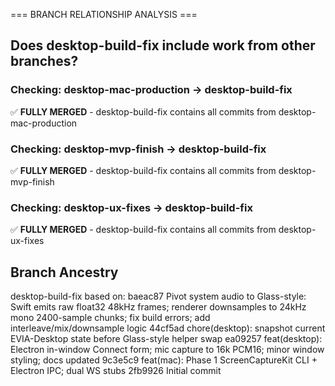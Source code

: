 === BRANCH RELATIONSHIP ANALYSIS ===

## Does desktop-build-fix include work from other branches?

### Checking: desktop-mac-production → desktop-build-fix
✅ **FULLY MERGED** - desktop-build-fix contains all commits from desktop-mac-production

### Checking: desktop-mvp-finish → desktop-build-fix
✅ **FULLY MERGED** - desktop-build-fix contains all commits from desktop-mvp-finish

### Checking: desktop-ux-fixes → desktop-build-fix
✅ **FULLY MERGED** - desktop-build-fix contains all commits from desktop-ux-fixes

## Branch Ancestry

desktop-build-fix based on:
baeac87 Pivot system audio to Glass-style: Swift emits raw float32 48kHz frames; renderer downsamples to 24kHz mono 2400-sample chunks; fix build errors; add interleave/mix/downsample logic
44cf5ad chore(desktop): snapshot current EVIA-Desktop state before Glass-style helper swap
ea09257 feat(desktop): Electron in-window Connect form; mic capture to 16k PCM16; minor window styling; docs updated
9c3e5c9 feat(mac): Phase 1 ScreenCaptureKit CLI + Electron IPC; dual WS stubs
2fb9926 Initial commit

